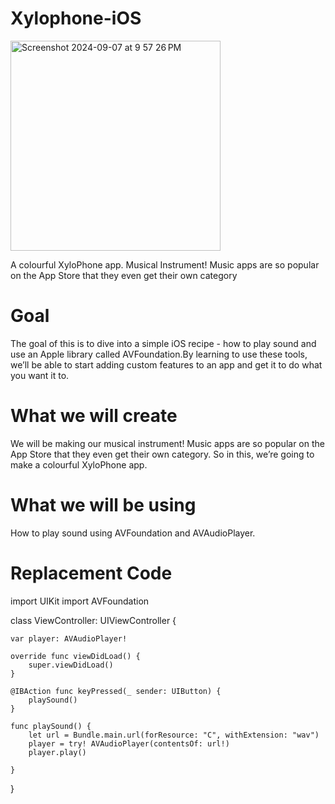 # Xylophone-iOS
<img width="336" alt="Screenshot 2024-09-07 at 9 57 26 PM" src="https://github.com/user-attachments/assets/c35b9a0a-0b55-4a55-8c6f-02dc9e27c527">


A colourful XyloPhone app. Musical Instrument! Music apps are so popular on the App Store that they even get their own category

# Goal

The goal of this is to dive into a simple iOS recipe - how to play sound and use an Apple library called AVFoundation.By learning to use these tools, we’ll be able to start adding custom features to an app and get it to do what you want it to.

# What we will create

We will be making our musical instrument! Music apps are so popular on the App Store that they even get their own category. So in this, we’re going to make a colourful XyloPhone app.

# What we will be using

How to play sound using AVFoundation and AVAudioPlayer.
# Replacement Code

import UIKit
import AVFoundation

class ViewController: UIViewController {
    
    var player: AVAudioPlayer!

    override func viewDidLoad() {
        super.viewDidLoad()
    }

    @IBAction func keyPressed(_ sender: UIButton) {
        playSound()
    }
    
    func playSound() {
        let url = Bundle.main.url(forResource: "C", withExtension: "wav")
        player = try! AVAudioPlayer(contentsOf: url!)
        player.play()
                
    }
}
